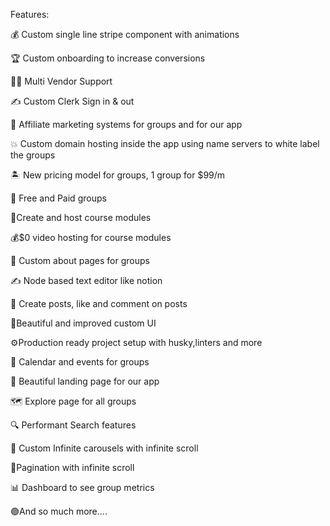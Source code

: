 Features:

💰 Custom single line stripe component with animations

🏆 Custom onboarding to increase conversions

🧑‍💼 Multi Vendor Support

✍️ Custom Clerk Sign in & out

🤝 Affiliate marketing systems for groups and for our app

💥 Custom domain hosting inside the app using name servers to white label the groups

🏝️ New pricing model for groups, 1 group for $99/m

🎁 Free and Paid groups

🎥Create and host course modules

💰$0 video hosting for course modules

📃 Custom about pages for groups

✍️ Node based text editor like notion

📱 Create posts, like and comment on posts

🎨Beautiful and improved custom UI

⚙️Production ready project setup with husky,linters and more

📅 Calendar and events for groups


📄 Beautiful landing page for our app

🗺️ Explore page for all groups

🔍 Performant Search features

🛝 Custom Infinite carousels with infinite scroll

🔢Pagination with infinite scroll

📊 Dashboard to see group metrics

🟣And so much more….
